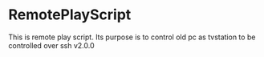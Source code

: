 # RemotePlayScript
This is remote play script. Its purpose is to control old pc as tvstation to be controlled over ssh
v2.0.0
